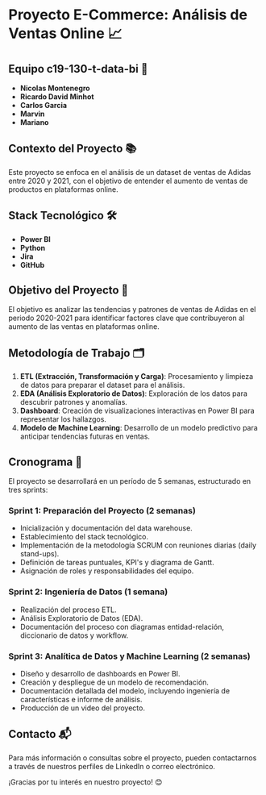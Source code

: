 # Proyecto E-Commerce: Análisis de Ventas Online 📈

## Equipo c19-130-t-data-bi 👥
- **Nicolas Montenegro**
- **Ricardo David Minhot**
- **Carlos Garcia**
- **Marvin**
- **Mariano**

## Contexto del Proyecto 📚
Este proyecto se enfoca en el análisis de un dataset de ventas de Adidas entre 2020 y 2021, con el objetivo de entender el aumento de ventas de productos en plataformas online.

## Stack Tecnológico 🛠️
- **Power BI**
- **Python**
- **Jira**
- **GitHub**

## Objetivo del Proyecto 🎯
El objetivo es analizar las tendencias y patrones de ventas de Adidas en el periodo 2020-2021 para identificar factores clave que contribuyeron al aumento de las ventas en plataformas online. 

## Metodología de Trabajo 🗂️
1. **ETL (Extracción, Transformación y Carga)**: Procesamiento y limpieza de datos para preparar el dataset para el análisis.
2. **EDA (Análisis Exploratorio de Datos)**: Exploración de los datos para descubrir patrones y anomalías.
3. **Dashboard**: Creación de visualizaciones interactivas en Power BI para representar los hallazgos.
4. **Modelo de Machine Learning**: Desarrollo de un modelo predictivo para anticipar tendencias futuras en ventas.

## Cronograma 📅
El proyecto se desarrollará en un período de 5 semanas, estructurado en tres sprints:

### Sprint 1: Preparación del Proyecto (2 semanas)
- Inicialización y documentación del data warehouse.
- Establecimiento del stack tecnológico.
- Implementación de la metodología SCRUM con reuniones diarias (daily stand-ups).
- Definición de tareas puntuales, KPI's y diagrama de Gantt.
- Asignación de roles y responsabilidades del equipo.

### Sprint 2: Ingeniería de Datos (1 semana)
- Realización del proceso ETL.
- Análisis Exploratorio de Datos (EDA).
- Documentación del proceso con diagramas entidad-relación, diccionario de datos y workflow.

### Sprint 3: Analítica de Datos y Machine Learning (2 semanas)
- Diseño y desarrollo de dashboards en Power BI.
- Creación y despliegue de un modelo de recomendación.
- Documentación detallada del modelo, incluyendo ingeniería de características e informe de análisis.
- Producción de un video del proyecto.

## Contacto 📬
Para más información o consultas sobre el proyecto, pueden contactarnos a través de nuestros perfiles de LinkedIn o correo electrónico.

¡Gracias por tu interés en nuestro proyecto! 😊
